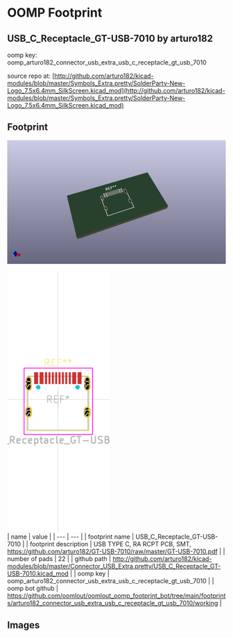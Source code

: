 # OOMP Footprint  
## USB_C_Receptacle_GT-USB-7010  by arturo182  
  
oomp key: oomp_arturo182_connector_usb_extra_usb_c_receptacle_gt_usb_7010  
  
source repo at: [http://github.com/arturo182/kicad-modules/blob/master/Symbols_Extra.pretty/SolderParty-New-Logo_7.5x6.4mm_SilkScreen.kicad_mod](http://github.com/arturo182/kicad-modules/blob/master/Symbols_Extra.pretty/SolderParty-New-Logo_7.5x6.4mm_SilkScreen.kicad_mod)  
## Footprint  
  
[![working_kicad_pcb_3d.png](working_kicad_pcb_3d_600.png)](working_kicad_pcb_3d.png)  
  
[![working.png](working_600.png)](working.png)  
| name | value | 
| --- | --- | 
| footprint name | USB_C_Receptacle_GT-USB-7010 | 
| footprint description | USB TYPE C, RA RCPT PCB, SMT, https://github.com/arturo182/GT-USB-7010/raw/master/GT-USB-7010.pdf | 
| number of pads | 22 | 
| github path | http://github.com/arturo182/kicad-modules/blob/master/Connector_USB_Extra.pretty/USB_C_Receptacle_GT-USB-7010.kicad_mod | 
| oomp key | oomp_arturo182_connector_usb_extra_usb_c_receptacle_gt_usb_7010 | 
| oomp bot github | https://github.com/oomlout/oomlout_oomp_footprint_bot/tree/main/footprints/arturo182_connector_usb_extra_usb_c_receptacle_gt_usb_7010/working | 
## Images  

